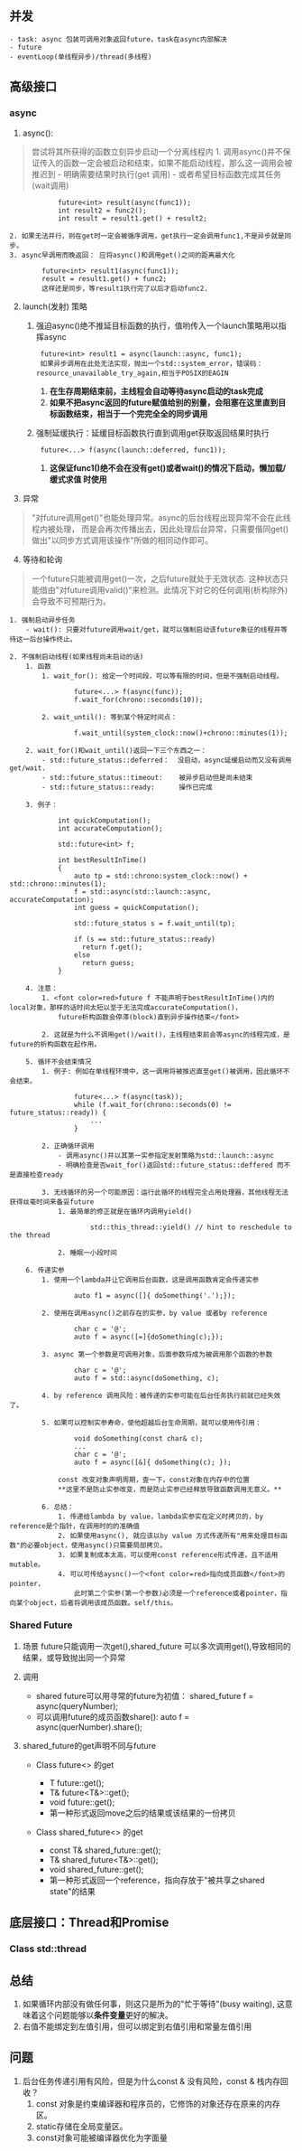 ﻿## 并发
	- task: async 包装可调用对象返回future，task在async内部解决
	- future
	- eventLoop(单线程异步)/thread(多线程)

## 高级接口
### async
1. async():
> 尝试将其所获得的函数立刻异步启动一个分离线程内
	1. 调用async()并不保证传入的函数一定会被启动和结束，如果不能启动线程，那么这一调用会被推迟到
		- 明确需要结果时执行(get 调用)
		- 或者希望目标函数完成其任务(wait调用)

				future<int> result(async(func1));
				int result2 = func2();
				int result = result1.get() + result2;

	2. 如果无法并行，则在get时一定会被循序调用，get执行一定会调用func1,不是异步就是同步。
	3. async早调用而晚返回： 应将async()和调用get()之间的距离最大化
		
			future<int> result1(async(func1));
			result = result1.get() + func2;
			这样还是同步，等result1执行完了以后才启动func2.

2. launch(发射) 策略
	1. 强迫async()绝不推延目标函数的执行，值哟传入一个launch策略用以指挥async

			future<int> result1 = async(launch::async, func1); 
			如果异步调用在此处无法实现，抛出一个std::system_error，错误码：resource_unavailable_try_again,相当于POSIX的EAGIN

		1. **在生存周期结束前，主线程会自动等待async启动的task完成**
		2. **如果不把async返回的future赋值给别的别量，会阻塞在这里直到目标函数结束，相当于一个完完全全的同步调用**

	2. 强制延缓执行：延缓目标函数执行直到调用get获取返回结果时执行

			future<...> f(async(launch::deferred, func1));

		1. **这保证func1()绝不会在没有get()或者wait()的情况下启动，懒加载/缓式求值 时使用**


3. 异常
> "对future调用get()"也能处理异常。async的后台线程出现异常不会在此线程内被处理，
> 而是会再次传播出去，因此处理后台异常，只需要偕同get()做出"以同步方式调用该操作"所做的相同动作即可。

4. 等待和轮询
> 一个future只能被调用get()一次，之后future就处于无效状态.
> 这种状态只能借由"对future调用valid()"来检测。此情况下对它的任何调用(析构除外)会导致不可预期行为。

	1. 强制启动异步任务
		- wait(): 只要对future调用wait/get，就可以强制启动该future象征的线程并等待这一后台操作终止。

	2. 不强制启动线程(如果线程尚未启动的话)
		1. 函数
			1. wait_for(): 给定一个时间段，可以等有限的时间，但是不强制启动线程。

					future<...> f(async(func));
					f.wait_for(chrono::seconds(10));

			2. wait_until(): 等到某个特定时间点：
			
					f.wait_until(system_clock::now()+chrono::minutes(1));

		2. wait_for()和wait_until()返回一下三个东西之一：
			- std::future_status::deferred：  没启动，async延缓启动而又没有调用get/wait.
			- std::future_status::timeout:    被异步启动但是尚未结束
			- std::future_status::ready:      操作已完成

		3. 例子：

				int quickComputation();
				int accurateComputation();

				std::future<int> f;

				int bestResultInTime()
				{
					auto tp = std::chrono:system_clock::now() + std::chrono::minutes(1);
					f = std::async(std::launch::async, accurateComputation);
					int guess = quickComputation();

					std::future_status s = f.wait_until(tp);

					if (s == std::future_status::ready)
					  return f.get();
					else
					  return guess;
				}

		4. 注意：
			1. <font color=red>future f 不能声明于bestResultInTime()内的local对象，那样的话时间太短以至于无法完成accurateComputation()，
				future析构函数会停滞(block)直到异步操作结束</font>

			2. 这就是为什么不调用get()/wait()，主线程结束前会等async的线程完成，是future的析构函数在起作用。

		5. 循环不会结束情况
			1. 例子: 例如在单线程环境中，这一调用将被推迟直至get()被调用，因此循环不会结束。

					future<...> f(async(task));
					while (f.wait_for(chrono::seconds(0) != future_status::ready)) {
						...
					}
				
			2. 正确循环调用
				- 调用async()并以其第一实参指定发射策略为std::launch::async
				- 明确检查是否wait_for()返回std::future_status::deffered 而不是直接检查ready

			3. 无线循环的另一个可能原因：运行此循环的线程完全占用处理器，其他线程无法获得丝毫时间来备妥future
				1. 最简单的修正就是在循环内调用yield()

						std::this_thread::yield() // hint to reschedule to the thread

				2. 睡眠一小段时间

		6. 传递实参
			1. 使用一个lambda并让它调用后台函数，这是调用函数肯定会传递实参

					auto f1 = async([]{ doSomething('.');});

			2. 使用在调用async()之前存在的实参，by value 或者by reference

					char c = '@';
					auto f = async([=]{doSomething(c);});

			3. async 第一个参数是可调用对象，后面参数将成为被调用那个函数的参数

					char c = '@';
					auto f = std::async(doSomething, c);

			4. by reference 调用风险：被传递的实参可能在后台任务执行前就已经失效了。 

			5. 如果可以控制实参寿命，使他超越后台生命周期，就可以使用传引用：

					void doSomething(const char& c);
					...
					char c = '@';
					auto f = async([&]{ doSomething(c); });

				const 改变对象声明周期，查一下，const对象在内存中的位置
				**这里不是防止实参改变，而是防止实参已经释放导致函数调用无意义。**

			6. 总结：
				1. 传递给lambda by value，lambda实参实在定义时拷贝的，by reference是个指针，在调用时的的准确值
				2. 如果使用async(), 就应该以by value 方式传递所有"用来处理目标函数"的必要object，使用async()只需要局部拷贝。
				3. 如果复制成本太高，可以使用const reference形式传递，且不适用mutable。
				4. 可以可传给aysnc()一个<font color=red>指向成员函数</font>的pointer，
					此时第二个实参(第一个参数)必须是一个reference或者pointer，指向某个object，后者将调用该成员函数。self/this。

### Shared Future
1. 场景
	future只能调用一次get(),shared_future 可以多次调用get(),导致相同的结果，或导致抛出同一个异常
	
2. 调用
	- shared future可以用寻常的future为初值： shared_future<int> f = async(queryNumber);
	- 可以调用future的成员函数share(): auto f = async(querNumber).share();

3. shared_future的get声明不同与future
	- Class future<> 的get
		- T future<T>::get();
		- T& future<T&>::get();
		- void future<void>::get();
		- 第一种形式返回move之后的结果或该结果的一份拷贝

	- Class shared_future<> 的get
		- const T& shared_future<T>::get();
		- T& shared_future<T&>::get();
		- void shared_future<void>::get();
		- 第一种形式返回一个reference，指向存放于"被共享之shared state"的结果

## 底层接口：Thread和Promise
### Class std::thread

## 总结
1. 如果循环内部没有做任何事，则这只是所为的"忙于等待"(busy waiting), 这意味着这个问题能够以**条件变量**更好的解决。
2. 右值不能绑定到左值引用，但可以绑定到右值引用和常量左值引用

## 问题
1. 后台任务传递引用有风险，但是为什么const & 没有风险，const & 栈内存回收？
	1. const 对象是约束编译器和程序员的，它修饰的对象还存在原来的内存区。
	2. static存储在全局变量区。
	3. const对象可能被编译器优化为字面量